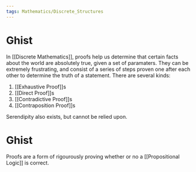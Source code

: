 ```yaml
---
tags: Mathematics/Discrete_Structures
---
```


# Ghist

In [[Discrete Mathematics]], proofs help us determine that certain facts about the world are absolutely true, given a set of paramaters. They can be extremely frustrating, and consist of a series of steps proven one after each other to determine the truth of a statement. There are several kinds:

1. [[Exhaustive Proof]]s
2. [[Direct Proof]]s
3. [[Contradictive Proof]]s
4. [[Contraposition Proof]]s

Serendipity also exists, but cannot be relied upon.

# Ghist

Proofs are a form of rigourously proving whether or no a [[Propositional Logic]] is correct.